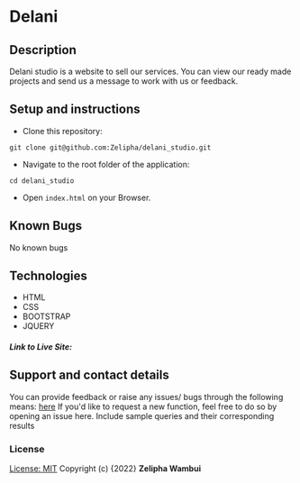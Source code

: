 # Delani

## Description

Delani studio is a website to sell our services. You can view our ready made projects and send us a message to work with us or feedback.

## Setup and instructions

- Clone this repository:

```
git clone git@github.com:Zelipha/delani_studio.git
```

- Navigate to the root folder of the application:

```
cd delani_studio
```

- Open `index.html` on your Browser.

## Known Bugs

No known bugs

## Technologies

- HTML
- CSS
- BOOTSTRAP
- JQUERY

##### Link to Live Site:

## Support and contact details

You can provide feedback or raise any issues/ bugs through the following means: [here](zeliphawambui756@gmail.com)
If you'd like to request a new function, feel free to do so by opening an issue here. Include sample queries and their corresponding results

### License

[License: MIT](https://github.com/Zelipha/delani_studio/blob/main/LICENSE)
Copyright (c) {2022} **Zelipha Wambui**
